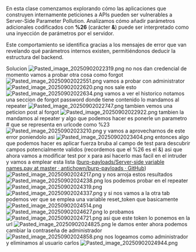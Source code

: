 En esta clase comenzamos explorando cómo las aplicaciones que construyen internamente peticiones a APIs pueden ser vulnerables a Server-Side Parameter Pollution. Analizamos cómo añadir parámetros adicionales codificados con **%26** (carácter **&**) puede ser interpretado como una inyección de parámetros por el servidor.

Este comportamiento se identifica gracias a los mensajes de error que van revelando qué parámetros internos existen, permitiéndonos deducir la estructura del backend.

Solucion
![Pasted_image_20250902022319.png](Imagenes/Pasted_image_20250902022319.png)
no nos dan credencial de momento vamos a probar otra cosa como forgot
![Pasted_image_20250902022551.png](Imagenes/Pasted_image_20250902022551.png)
vamos a probar con administrator
![Pasted_image_20250902022620.png](Imagenes/Pasted_image_20250902022620.png)
nos sale esto 
![Pasted_image_20250902022634.png](Imagenes/Pasted_image_20250902022634.png)
vamos a ver el historico notamos una seccion de forgot password donde tiene contenido lo mandamos al repeater
![Pasted_image_20250902022747.png](Imagenes/Pasted_image_20250902022747.png)
tambien vemos una peticion post al forgot
![Pasted_image_20250902022922.png](Imagenes/Pasted_image_20250902022922.png)
tambien la mandamos al repeater
y algo que podemos hacer es ponerle un parametro # que se representa en urlcode como %23
![Pasted_image_20250902023210.png](Imagenes/Pasted_image_20250902023210.png)
y vamos a aprovecharnos de este error poniendolo asi
![Pasted_image_20250902023404.png](Imagenes/Pasted_image_20250902023404.png)
entonces algo que podemos hacer es aplicar fuerza bruba al campo de test para descubrir campos potencialmente validos (recordemos que el %26 es el &) asi que ahora vamos a modificar test por x para asi hacerlo mas facil en el intruder
y vamos a emplear esta lista ([burp-payloads/Server-side variable names.pay at master · antichown/burp-payloads · GitHub](https://github.com/antichown/burp-payloads/blob/master/Server-side%20variable%20names.pay))
![Pasted_image_20250902024217.png](Imagenes/Pasted_image_20250902024217.png)
y nos arroja estos resultados
![Pasted_image_20250902024238.png](Imagenes/Pasted_image_20250902024238.png)
los podemos probar en el repeater
![Pasted_image_20250902024319.png](Imagenes/Pasted_image_20250902024319.png)
![Pasted_image_20250902024337.png](Imagenes/Pasted_image_20250902024337.png)
y si nos vamos a la otra tab podemos ver que se emplea una variable reset_token que basicamente
![Pasted_image_20250902024514.png](Imagenes/Pasted_image_20250902024514.png)
![Pasted_image_20250902024627.png](Imagenes/Pasted_image_20250902024627.png)
lo probamos
![Pasted_image_20250902024721.png](Imagenes/Pasted_image_20250902024721.png)
asi que este token lo ponemos en la url
![Pasted_image_20250902024825.png](Imagenes/Pasted_image_20250902024825.png)
le damos enter ahora podemos cambiar la contraseña de administrador
![Pasted_image_20250902024858.png](Imagenes/Pasted_image_20250902024858.png)
nos logeamos como administrador y eliminamos al usuario carlos
![Pasted_image_20250902024944.png](Imagenes/Pasted_image_20250902024944.png)



